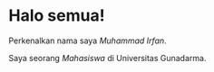 # Halo semua! 
 
Perkenalkan nama saya *Muhammad Irfan*.<br>
 
Saya seorang *Mahasiswa* di Universitas Gunadarma.<br>

<!--
**IrfanMRFN/IrfanMRFN** is a ✨ _special_ ✨ repository because its `README.md` (this file) appears on your GitHub profile.

Here are some ideas to get you started:

- 🔭 I’m currently working on ...
- 🌱 I’m currently learning ...
- 👯 I’m looking to collaborate on ...
- 🤔 I’m looking for help with ...
- 💬 Ask me about ...
- 📫 How to reach me: ...
- 😄 Pronouns: ...
- ⚡ Fun fact: ...
-->
